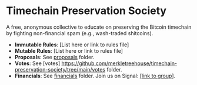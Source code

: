 # Timechain Preservation Society
A free, anonymous collective to educate on preserving the Bitcoin timechain by fighting non-financial spam (e.g., wash-traded shitcoins).
- **Immutable Rules**: [List here or link to rules file]
- **Mutable Rules**: [List here or link to rules file]
- **Proposals**: See [proposals](#proposals) folder.
- **Votes**: See [votes] https://github.com/merkletreehouse/timechain-preservation-society/tree/main/votes folder.
- **Financials**: See [financials](#financials) folder.
Join us on Signal: [[link to group]](https://signal.group/#CjQKIDlIqEuG3pojJru2sEVy7hupibKGJ5gKRlHtRmHOt8IVEhDty4EXxTL4wmMtQnkPB7IP).
